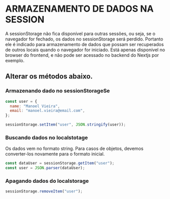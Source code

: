 # ARMAZENAMENTO DE DADOS NA SESSION

A sessionStorage não fica disponível para outras sessões, ou seja, se o navegador for fechado, os dados no sessionStorage será perdido.
Portanto ele é indicado para armazenamento de dados que possam ser recuperados de outros locais quando o navegador for iniciado.
Está apenas disponível no browser do frontend, e não pode ser acessado no backend do Nextjs por exemplo.

## Alterar os métodos abaixo.

### Armazenando dado no sessionStorageSe

```js
const user = {
  name: "Manoel Vieira",
  email: "manoel.vieira@email.com",
};

sessionStorage.setItem("user", JSON.stringify(user));
```

### Buscando dados no localstotage

Os dados vem no formato string. Para casos de objetos, devemos converter-los novamente para o formato inicial.

```js
const dataUser = sessionStorage.getItem("user");
const user = JSON.parser(dataUser);
```

### Apagando dados do localstorage

```js
sessionStorage.removeItem("user");
```
